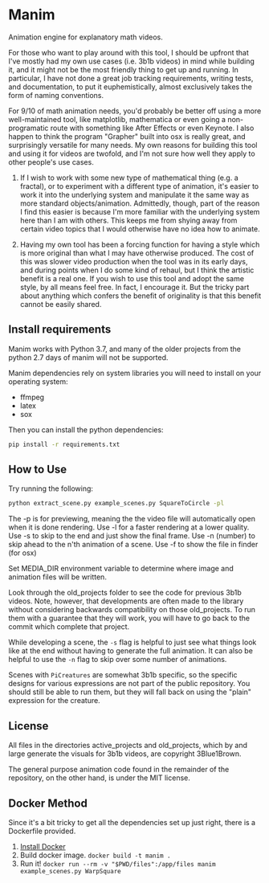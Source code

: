 # Manim
Animation engine for explanatory math videos.

For those who want to play around with this tool, I should be upfront that I've mostly had my own use cases (i.e. 3b1b videos) in mind while building it, and it might not be the most friendly thing to get up and running.  In particular, I have not done a great job tracking requirements, writing
tests, and documentation, to put it euphemistically, almost exclusively takes the form of naming conventions.

For 9/10 of math animation needs, you'd probably be better off using a more well-maintained tool, like matplotlib, mathematica or even going a non-programatic route with something like After Effects or even Keynote. I also happen to think the program "Grapher" built into osx is really great, and surprisingly versatile for many needs.  My own reasons for building this tool and using it for videos are twofold, and I'm not sure how well they apply to other people's use cases.

  1) If I wish to work with some new type of mathematical thing (e.g. a fractal), or to experiment with a different type of animation, it's easier to work it into the underlying system and manipulate it the same way as more standard objects/animation.  Admittedly, though, part of the reason I find this easier is because I'm more familiar with the underlying system here than I am with others.  This keeps me from shying away from certain video topics that I would otherwise have no idea how to animate.

  2) Having my own tool has been a forcing function for having a style which is more original than what I may have otherwise produced. The cost of this was slower video production when the tool was in its early days, and during points when I do some kind of rehaul, but I think the artistic benefit is a real one.  If you wish to use this tool and adopt the same style, by all means feel free.  In fact, I encourage it.  But the tricky part about anything which confers the benefit of originality is that this benefit cannot be easily shared.


## Install requirements

Manim works with Python 3.7, and many of the older projects from the python 2.7 days of manim will not be supported.

Manim dependencies rely on system libraries you will need to install on your
operating system:
* ffmpeg
* latex
* sox

Then you can install the python dependencies:
```sh
pip install -r requirements.txt
```

## How to Use
Try running the following:
```sh
python extract_scene.py example_scenes.py SquareToCircle -pl
```

The -p is for previewing, meaning the the video file will automatically open when it is done rendering.
Use -l for a faster rendering at a lower quality.
Use -s to skip to the end and just show the final frame.
Use -n (number) to skip ahead to the n'th animation of a scene.
Use -f to show the file in finder (for osx)

Set MEDIA_DIR environment variable to determine where image and animation files will be written.

Look through the old_projects folder to see the code for previous 3b1b videos.  Note, however, that developments are often made to the library without considering backwards compatibility on those old_projects.  To run them with a guarantee that they will work, you will have to go back to the commit which complete that project.

While developing a scene, the `-s` flag is helpful to just see what things look like at the end without having to generate the full animation.  It can also be helpful to use the `-n` flag to skip over some number of animations.

Scenes with `PiCreatures` are somewhat 3b1b specific, so the specific designs for various expressions are not part of the public repository.  You should still be able to run them, but they will fall back on using the "plain" expression for the creature.

## License

All files in the directories active_projects and old_projects, which by and large generate the visuals for 3b1b videos, are copyright 3Blue1Brown.

The general purpose animation code found in the remainder of the repository, on the other hand, is under the MIT license.

## Docker Method
Since it's a bit tricky to get all the dependencies set up just right, there is
a Dockerfile provided.

1. [Install Docker](https://www.docker.com/products/overview)
2. Build docker image. `docker build -t manim .`
3. Run it! `docker run --rm -v "$PWD/files":/app/files manim example_scenes.py WarpSquare`
